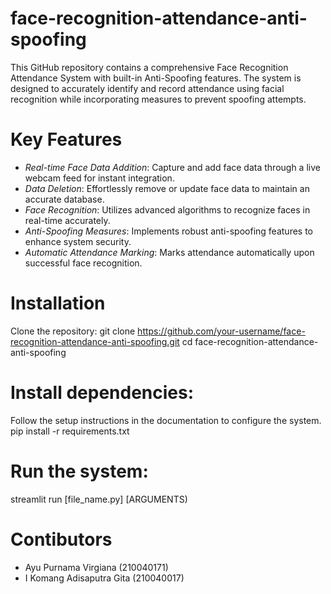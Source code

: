 # face-recognition-attendance-anti-spoofing
This GitHub repository contains a comprehensive Face Recognition Attendance System with built-in Anti-Spoofing features. The system is designed to accurately identify and record attendance using facial recognition while incorporating measures to prevent spoofing attempts.

# Key Features
- *Real-time Face Data Addition*: Capture and add face data through a live webcam feed for instant integration.
- *Data Deletion*: Effortlessly remove or update face data to maintain an accurate database.
- *Face Recognition*: Utilizes advanced algorithms to recognize faces in real-time accurately.
- *Anti-Spoofing Measures*: Implements robust anti-spoofing features to enhance system security.
- *Automatic Attendance Marking*: Marks attendance automatically upon successful face recognition.

# Installation
Clone the repository:
git clone https://github.com/your-username/face-recognition-attendance-anti-spoofing.git
cd face-recognition-attendance-anti-spoofing

# Install dependencies:
Follow the setup instructions in the documentation to configure the system.
pip install -r requirements.txt

# Run the system:
streamlit run [file_name.py] [ARGUMENTS)

# Contibutors
- Ayu Purnama Virgiana (210040171)
- I Komang Adisaputra Gita (210040017)
